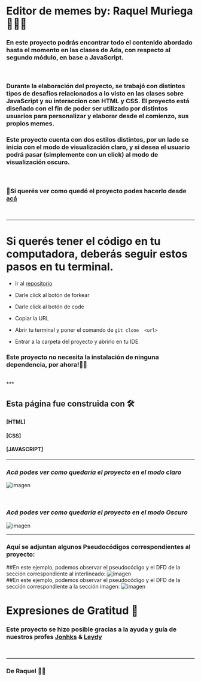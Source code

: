 # Editor de memes by: Raquel Muriega 👩🏼‍💻

### En este proyecto podrás encontrar todo el contenido abordado hasta el momento en las clases de Ada, con respecto al segundo módulo, en base a JavaScript.
<br>


### Durante la elaboración del proyecto, se trabajó con distintos tipos de desafios relacionados a lo visto en las clases sobre JavaScript y su interaccion con HTML y CSS. El proyecto está diseñado con el fin de poder ser utilizado por distintos usuarios para personalizar y elaborar desde el comienzo, sus propios memes. 
### Este proyecto cuenta con dos estilos distintos, por un lado se inicia con el modo de visualización claro, y si desea el usuario podrá pasar (simplemente con un click) al modo de visualización oscuro.  
<br>

### 📌Si querés ver como  quedó el proyecto podes hacerlo desde [acá](https://eager-brahmagupta-34b3fc.netlify.app)
<br>

***

# Si querés tener el código en tu computadora, deberás seguir estos pasos en tu terminal.


 - Ir al [repositorio](https://github.com/ReyMga/Proyecto-EditorDeMemes)


 - Darle click al botón de forkear


 - Darle click al botón de code

 - Copiar la URL

 - Abrir tu terminal y poner el comando de 
 ``` git clone  <url> ```

 - Entrar a la carpeta del proyecto y abrirlo en tu IDE

### Este proyecto no necesita la instalación de ninguna dependencia, por ahora!✋🏼

<br>
***

## Esta página fue construida con 🛠️

#### [HTML]
#### [CSS]
#### [JAVASCRIPT]

***

### _Acá podes ver como quedaría el proyecto en el modo claro_

![imagen](./img/modoClaro.png)

<br>

### _Acá podes ver como quedaría el proyecto en el modo Oscuro_

![imagen](./img/modoOscuro.png)

***


### Aquí se adjuntan algunos Pseudocódigos correspondientes al proyecto:  
##En este ejemplo, podemos observar el pseudocódigo y el DFD de la sección correspondiente al interlineado: 
![imagen](./img/pseudocodigo2.jpg)
<br>
##En este ejemplo, podemos observar el pseudocódigo y el DFD de la sección correspondiente a la sección imagen: 
![imagen](./img/pseudocodigo1.jpg)

# Expresiones de Gratitud 🎁

### Este proyecto se hizo posible gracias a la  ayuda y  guía de nuestros profes [Jonhks](https://github.com/Jonhks) & [Leydy](https://github.com/leydyk93/)

<br>

***

### De Raquel 🖤🧡